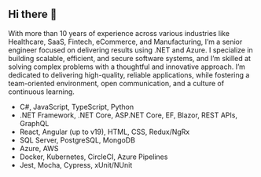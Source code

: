 ## Hi there 👋

With more than 10 years of experience across various industries like Healthcare, SaaS, Fintech, eCommerce, and Manufacturing, I’m a senior engineer focused on delivering results using .NET and Azure. I specialize in building scalable, efficient, and secure software systems, and I’m skilled at solving complex problems with a thoughtful and innovative approach. I’m dedicated to delivering high-quality, reliable applications, while fostering a team-oriented environment, open communication, and a culture of continuous learning.

- C#, JavaScript, TypeScript, Python
- .NET Framework, .NET Core, ASP.NET Core, EF, Blazor, REST APIs, GraphQL
- React, Angular (up to v19), HTML, CSS, Redux/NgRx
- SQL Server, PostgreSQL, MongoDB
- Azure, AWS
- Docker, Kubernetes, CircleCI, Azure Pipelines
- Jest, Mocha, Cypress, xUnit/NUnit
